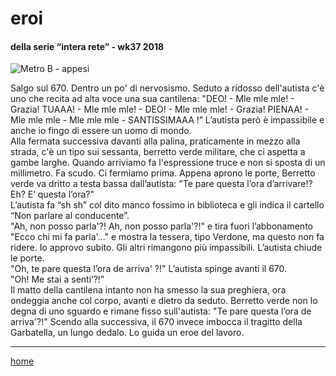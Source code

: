 # eroi  

#### della serie “intera rete” - wk37 2018  
![](https://drive.google.com/uc?id=1H_bPJ61THiUcqWQLAjv8rzeFi3khHzh2 "Metro B - appesi")   
<!--- /interarete083.png  --->   

Salgo sul 670. Dentro un po' di nervosismo. Seduto a ridosso dell'autista c'è uno che recita ad alta voce una sua cantilena: "DEO! - Mle mle mle! - Grazia! TUAAA! - Mle mle mle! - DEO! - Mle mle mle! - Grazia! PIENAA! - Mle mle mle - Mle mle mle - SANTISSIMAAA !”
L’autista però è impassibile e anche io fingo di essere un uomo di mondo.  
Alla fermata successiva davanti alla palina, praticamente in mezzo alla strada, c'è un tipo sui sessanta, berretto verde militare, che ci aspetta a gambe larghe. Quando arriviamo fa l'espressione truce e non si sposta di un millimetro. Fa scudo. Ci fermiamo prima. Appena aprono le porte, Berretto verde va dritto a testa bassa dall’autista: "Te pare questa l’ora d’arrivare!? Eh? E’ questa l’ora?"  
L’autista fa “sh sh” col dito manco fossimo in biblioteca e gli indica il cartello “Non parlare al conducente”.  
"Ah, non posso parla'?! Ah, non posso parla'?!" e tira fuori l’abbonamento "Ecco chi mi fa parla'..." e mostra la tessera, tipo Verdone, ma questo non fa ridere. Io approvo subito. Gli altri rimangono più impassibili. L’autista chiude le porte.  
"Oh, te pare questa l’ora de arriva' ?!"
L’autista spinge avanti il 670.  
"Oh! Me stai a senti’?!"  
Il matto della cantilena intanto non ha smesso la sua preghiera, ora ondeggia anche col corpo, avanti e dietro da seduto. Berretto verde non lo degna di uno sguardo e rimane fisso sull'autista: "Te pare questa l’ora de arriva'?!"
Scendo alla successiva, il 670 invece imbocca il tragitto della Garbatella, un lungo dedalo. Lo guida un eroe del lavoro.  

---  
[home](/interarete.md) 
